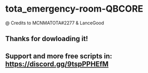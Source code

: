 # tota_emergency-room-QBCORE

@ Credits to MCNMATOTA#2277 & LanceGood


## Thanks for dowloading it!

## Support and more free scripts in: https://discord.gg/9tspPPHEfM
